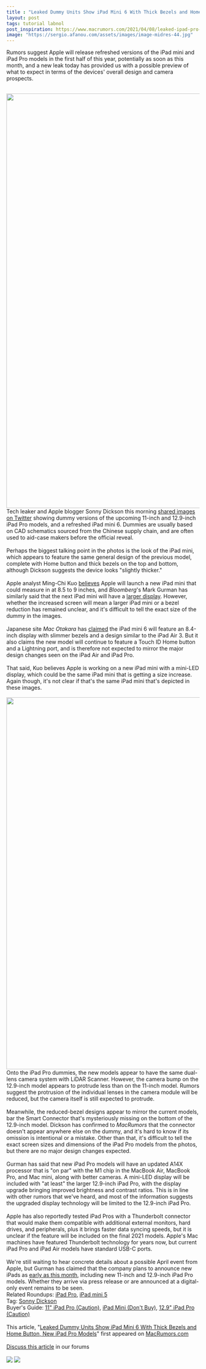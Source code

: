```yaml
---
title : "Leaked Dummy Units Show iPad Mini 6 With Thick Bezels and Home Button, New iPad Pro Models"
layout: post
tags: tutorial labnol
post_inspiration: https://www.macrumors.com/2021/04/08/leaked-ipad-pro-triple-cameras-ipad-mini/
image: "https://sergio.afanou.com/assets/images/image-midres-44.jpg"
---
```


Rumors suggest Apple will release refreshed versions of the iPad mini and iPad Pro models in the first half of this year, potentially as soon as this month, and a new leak today has provided us with a possible preview of what to expect in terms of the devices' overall design and camera prospects. 
<br/>

<br/>
<img src="https://images.macrumors.com/article-new/2021/04/sonny-2021-ipad-mini-pro-dummies.jpeg" alt="" width="1920" height="1080" class="aligncenter size-full wp-image-793005" />
<br/>
Tech leaker and Apple blogger Sonny Dickson this morning <a href="https://twitter.com/SonnyDickson/status/1379998608288706572?s=20">shared images on Twitter</a> showing dummy versions of the upcoming 11-inch and 12.9-inch iPad Pro models, and a refreshed iPad mini 6. Dummies are usually based on CAD schematics sourced from the Chinese supply chain, and are often used to aid-case makers before the official reveal.
<br/>

<br/>
Perhaps the biggest talking point in the photos is the look of the iPad mini, which appears to feature the same general design of the previous model, complete with Home button and thick bezels on the top and bottom, although Dickson suggests the device looks "slightly thicker." 
<br/>

<br/>
Apple analyst Ming-Chi Kuo <a href="https://www.macrumors.com/2020/05/14/kuo-apple-glasses-2022-new-ipads-2020/">believes</a> Apple will launch a new iPad mini that could measure in at 8.5 to 9 inches, and <em>Bloomberg</em>'s Mark Gurman has similarly said that the next iPad mini will have a <a href="https://www.macrumors.com/2021/03/17/thunderbolt-ipad-pro-coming-in-april/">larger display</a>. However, whether the increased screen will mean a larger iPad mini or a bezel reduction has remained unclear, and it's difficult to tell the exact size of the dummy in the images.
<br/>

<br/>
Japanese site <em>Mac Otakara</em> has <a href="https://www.macrumors.com/2021/01/08/ipad-mini-6-slim-bezels-march-launch/">claimed</a> the iPad mini 6 will feature an 8.4-inch display with slimmer bezels and a design similar to the iPad Air 3. But it also claims the new model will continue to feature a Touch ID Home button and a Lightning port, and is therefore not expected to mirror the major design changes seen on the iPad Air and iPad Pro.
<br/>

<br/>
That said, Kuo believes Apple is working on a new iPad mini with a mini-LED display, which could be the same iPad mini that is getting a size increase. Again though, it's not clear if that's the same iPad mini that's depicted in these images.
<br/>

<br/>
<img src="https://images.macrumors.com/article-new/2021/04/sonny-dickson-2021-ipad-mini-pro-dummies.jpeg" alt="" width="1724" height="969" class="aligncenter size-full wp-image-793006" />
<br/>
Onto the iPad Pro dummies, the new models appear to have the same dual-lens camera system with LiDAR Scanner. However, the camera bump on the 12.9-inch model appears to protrude less than on the 11-inch model. Rumors suggest the protrusion of the individual lenses in the camera module will be reduced, but the camera itself is still expected to protrude.
<br/>

<br/>
Meanwhile, the reduced-bezel designs appear to mirror the current models, bar the Smart Connector that's mysteriously missing on the bottom of the 12.9-inch model. Dickson has confirmed to <em>MacRumors</em> that the connector doesn't appear anywhere else on the dummy, and it's hard to know if its omission is intentional or a mistake. Other than that, it's difficult to tell the exact screen sizes and dimensions of the iPad Pro models from the photos, but there are no major design changes expected.
<br/>

<br/>
Gurman has said that new iPad Pro models will have an updated A14X processor that is "on par" with the M1 chip in the MacBook Air, MacBook Pro, and Mac mini, along with better cameras. A mini-LED display will be included with "at least" the larger 12.9-inch ‌iPad Pro‌, with the display upgrade bringing improved brightness and contrast ratios. This is in line with other rumors that we've heard, and most of the information suggests the upgraded display technology will be limited to the 12.9-inch ‌iPad Pro‌.
<br/>

<br/>
Apple has also reportedly tested iPad Pros with a Thunderbolt connector that would make them compatible with additional external monitors, hard drives, and peripherals, plus it brings faster data syncing speeds, but it is unclear if the feature will be included on the final 2021 models. Apple's Mac machines have featured Thunderbolt technology for years now, but current iPad Pro and iPad Air models have standard USB-C ports.
<br/>

<br/>
We're still waiting to hear concrete details about a possible April event from Apple, but Gurman has claimed that the company plans to announce new iPads as <a href="https://www.macrumors.com/2021/03/17/thunderbolt-ipad-pro-coming-in-april/">early as this month</a>, including new 11-inch and 12.9-inch iPad Pro models. Whether they arrive via press release or are announced at a digital-only event remains to be seen.<div class="linkback">Related Roundups: <a href="https://www.macrumors.com/roundup/ipad-pro/">iPad Pro</a>, <a href="https://www.macrumors.com/roundup/ipad-mini/">iPad mini 5</a></div><div class="linkback">Tag: <a href="https://www.macrumors.com/guide/sonny-dickson/">Sonny Dickson</a></div><div class="linkback">Buyer's Guide: <a href="https://buyersguide.macrumors.com/#11-iPad-Pro">11" iPad Pro (Caution)</a>, <a href="https://buyersguide.macrumors.com/#iPad_Mini">iPad Mini (Don't Buy)</a>, <a href="https://buyersguide.macrumors.com/#12-9-iPad-Pro">12.9" iPad Pro (Caution)</a></div><br/>This article, &quot;<a href="https://www.macrumors.com/2021/04/08/leaked-ipad-pro-triple-cameras-ipad-mini/">Leaked Dummy Units Show iPad Mini 6 With Thick Bezels and Home Button, New iPad Pro Models</a>&quot; first appeared on <a href="https://www.macrumors.com">MacRumors.com</a><br/><br/><a href="https://forums.macrumors.com/threads/leaked-dummy-units-show-ipad-mini-6-with-thick-bezels-and-home-button-new-ipad-pro-models.2291019/">Discuss this article</a> in our forums<br/><br/><div class="feedflare">
<a href="http://feeds.macrumors.com/~ff/MacRumors-All?a=HfmvCdMfdKk:p71AUK43uzM:6W8y8wAjSf4"><img src="http://feeds.feedburner.com/~ff/MacRumors-All?d=6W8y8wAjSf4" border="0"></img></a> <a href="http://feeds.macrumors.com/~ff/MacRumors-All?a=HfmvCdMfdKk:p71AUK43uzM:qj6IDK7rITs"><img src="http://feeds.feedburner.com/~ff/MacRumors-All?d=qj6IDK7rITs" border="0"></img></a>
</div><img src="http://feeds.feedburner.com/~r/MacRumors-All/~4/HfmvCdMfdKk" height="1" width="1" alt=""/>